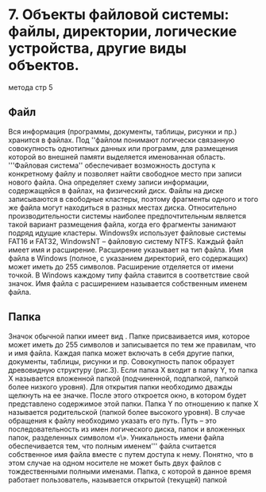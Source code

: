 # 7. Объекты файловой системы: файлы, директории, логические устройства, другие виды объектов.

метода стр 5

## Файл 

Вся информация (программы, документы, таблицы, рисунки и пр.) хранится в файлах. 
Под ''файлом понимают логически связанную совокупность однотипных данных или программ, для размещения которой во внешней памяти выделяется именованная область. 
'''Файловая система'' обеспечивает возможность доступа к конкретному файлу и позволяет найти свободное место при записи нового файла. Она определяет схему записи информации, содержащейся в файлах, на физический диск. 
Файлы на диске записываются в свободные кластеры, поэтому фрагменты одного и того же файла могут находиться в разных местах диска. Относительно производительности системы наиболее предпочтительным является такой вариант размещения файла, когда его фрагменты занимают подряд идущие кластеры. Windows9х использует файловые системы FAT16 и FAT32, WindowsNT – файловую систему NTFS. 
Каждый файл имеет имя и расширение. Расширение указывает на тип файла. 
Имя файла в Windows (полное, с указанием директорий, его содержащих) может иметь до 255 символов. Расширение отделяется от имени точкой. В Windows каждому типу файла ставится в соответствие свой значок. 
Имя файла с расширением называется собственным именем файла. 



## Папка

Значок обычной папки имеет вид . Папке присваивается имя, которое может иметь до 255 символов и записывается по тем же правилам, что и имя файла. Каждая папка может включать в себя другие папки, документы, таблицы, рисунки и пр. 
Совокупность папок образует древовидную структуру (рис.3). Если папка X входит в папку Y, то папка Х называется вложенной папкой (подчиненной, подпапкой, папкой более низкого уровня). 
Для открытия папки необходимо дважды щелкнуть на ее значке. После этого откроется окно, в котором будет представлено содержимое этой папки. Папка Y по отношению к папке Х называется родительской (папкой более высокого уровня). 
В случае обращения к файлу необходимо указать его путь. Путь – это последовательность из имен логического диска, папок и вложенных папок, разделенных символом «\». 
Уникальность имени файла обеспечивается тем, что полным именем''' файла считается собственное имя файла вместе с путем доступа к нему. Понятно, что в этом случае на одном носителе не может быть двух файлов с тождественными полными именами. 
Папка, с которой в данное время работает пользователь, называется открытой (текущей) папкой 